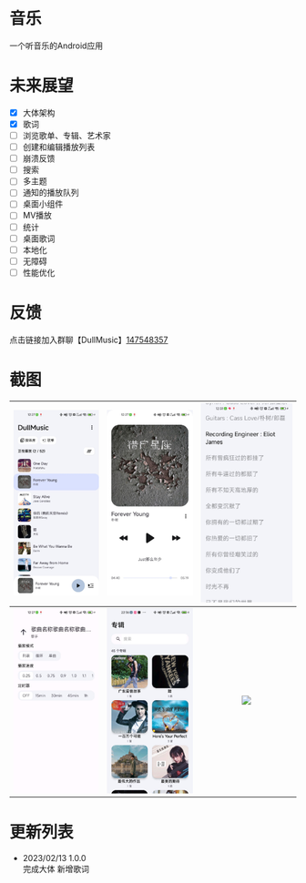 # 音乐
一个听音乐的Android应用


# 未来展望
- [x] 大体架构
- [x] 歌词
- [ ] 浏览歌单、专辑、艺术家
- [ ] 创建和编辑播放列表
- [ ] 崩溃反馈
- [ ] 搜索
- [ ] 多主题
- [ ] 通知的播放队列
- [ ] 桌面小组件
- [ ] MV播放
- [ ] 统计
- [ ] 桌面歌词
- [ ] 本地化
- [ ] 无障碍
- [ ] 性能优化

# 反馈
点击链接加入群聊【DullMusic】[147548357](https://jq.qq.com/?_wv=1027&k=QQgM70mV)

# 截图

| <img src="./screenshots/1.jpg" /> | <img src="./screenshots/2.jpg" />  | <img src="./screenshots/3.jpg"  /> |
|:---------------------------------:|:----------------------------------:|:----------------------------------:|
| <img src="./screenshots/4.jpg" /> | <img src="./screenshots/5.jpg"  /> | <img src="./screenshots/7.jpg"  /> |

# 更新列表
- 2023/02/13 1.0.0  
  完成大体
  新增歌词